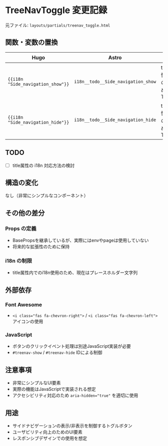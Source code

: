 # TreeNavToggle 変更記録

元ファイル: `layouts/partials/treenav_toggle.html`

## 関数・変数の置換

| Hugo | Astro | 備考 |
| ---- | ----- | ---- |
| `{{i18n "Side_navigation_show"}}` | `i18n__todo__Side_navigation_show` | title属性内のためTODO |
| `{{i18n "Side_navigation_hide"}}` | `i18n__todo__Side_navigation_hide` | title属性内のためTODO |

## TODO

- [ ] title属性の i18n 対応方法の検討

## 構造の変化

なし（非常にシンプルなコンポーネント）

## その他の差分

### Props の定義
- BasePropsを継承しているが、実際にはenvやpageは使用していない
- 将来的な拡張性のために保持

### i18n の制限
- title属性内でのi18n使用のため、現在はプレースホルダー文字列

## 外部依存

### Font Awesome
- `<i class="fas fa-chevron-right">` / `<i class="fas fa-chevron-left">` アイコンの使用

### JavaScript
- ボタンのクリックイベント処理は別途JavaScript実装が必要
- `#treenav-show` / `#treenav-hide` IDによる制御

## 注意事項

- 非常にシンプルなUI要素
- 実際の機能はJavaScriptで実装される想定
- アクセシビリティ対応のため `aria-hidden="true"` を適切に使用

## 用途

- サイドナビゲーションの表示/非表示を制御するトグルボタン
- ユーザビリティ向上のためのUI要素
- レスポンシブデザインでの使用を想定